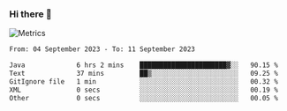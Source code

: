 ### Hi there 👋

![Metrics](https://github.com/radoapx/radoapx/blob/main/github-metrics.svg)

<!--START_SECTION:waka-->

```txt
From: 04 September 2023 - To: 11 September 2023

Java             6 hrs 2 mins    ██████████████████████▓░░   90.15 %
Text             37 mins         ██▒░░░░░░░░░░░░░░░░░░░░░░   09.25 %
GitIgnore file   1 min           ░░░░░░░░░░░░░░░░░░░░░░░░░   00.32 %
XML              0 secs          ░░░░░░░░░░░░░░░░░░░░░░░░░   00.19 %
Other            0 secs          ░░░░░░░░░░░░░░░░░░░░░░░░░   00.05 %
```

<!--END_SECTION:waka-->

<!--
**radoapx/radoapx** is a ✨ _special_ ✨ repository because its `README.md` (this file) appears on your GitHub profile.

Here are some ideas to get you started:

- 🔭 I’m currently working on ...
- 🌱 I’m currently learning ...
- 👯 I’m looking to collaborate on ...
- 🤔 I’m looking for help with ...
- 💬 Ask me about ...
- 📫 How to reach me: ...
- 😄 Pronouns: ...
- ⚡ Fun fact: ...
-->
